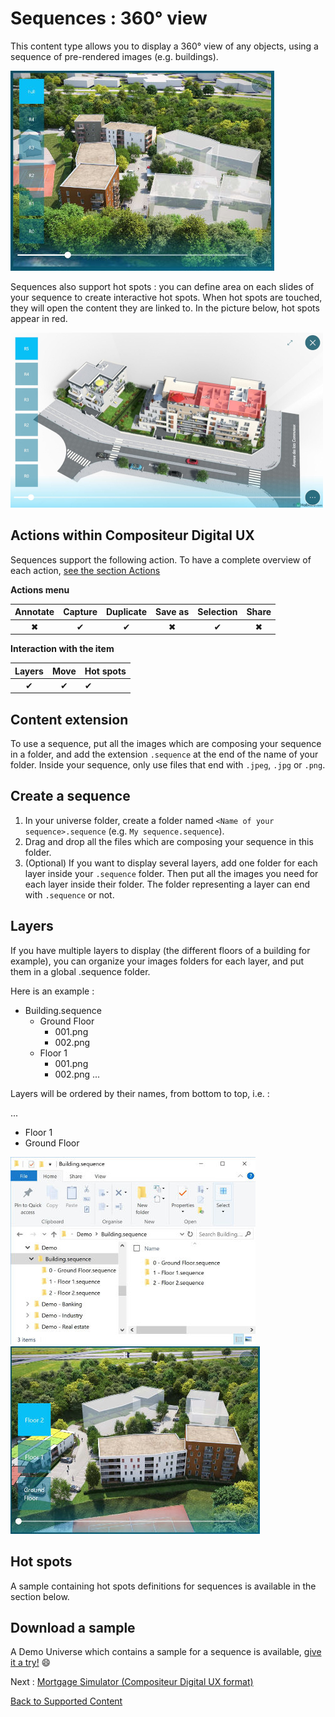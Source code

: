 # Sequences : 360° view

This content type allows you to display a 360° view of any objects, using a sequence of pre-rendered images (e.g. buildings).

![Sequence with several layers](../../img/content_sequence.JPG)

Sequences also support hot spots : you can define area on each slides of your sequence to create interactive hot spots. When hot spots are touched, they will open the content they are linked to. In the picture below, hot spots appear in red.

![Sequence with hot spots](../../img/content_sequence_hotspots.JPG)

## Actions within Compositeur Digital UX

Sequences support the following action. To have a complete overview of each action, [see the section Actions](actions.md)

**Actions menu**

| Annotate | Capture  | Duplicate | Save as  | Selection | Share    |
|:--------:|:--------:|:---------:|:--------:|:---------:|:--------:|
| &#x2716; | &#x2714; | &#x2714;  | &#x2716; | &#x2714;  | &#x2716; |

**Interaction with the item**

| Layers   | Move     | Hot spots |
|:--------:|:--------:|:----------|
| &#x2714; | &#x2714; | &#x2714;  |

## Content extension

To use a sequence, put all the images which are composing your sequence in a folder, and add the extension `.sequence` at the end of the name of your folder. Inside your sequence, only use files that end with `.jpeg`, `.jpg` or `.png`.

## Create a sequence

1. In your universe folder, create a folder named `<Name of your sequence>.sequence` (e.g. `My sequence.sequence`).
2. Drag and drop all the files which are composing your sequence in this folder.
3. (Optional) If you want to display several layers, add one folder for each layer inside your `.sequence` folder. Then put all the images you need for each layer inside their folder. The folder representing a layer can end with `.sequence` or not.

## Layers

If you have multiple layers to display (the different floors of a building for example), you can organize your images folders for each layer, and put them in a global .sequence folder.

Here is an example :

* Building.sequence
  * Ground Floor
    * 001.png
    * 002.png
  * Floor 1
    * 001.png
    * 002.png
...

Layers will be ordered by their names, from bottom to top, i.e. :

...
* Floor 1
* Ground Floor

![Sequence explorer](../../img/content_sequence_folder.JPG) ![Sequence layers](../../img/content_sequence_layers.JPG)

## Hot spots

A sample containing hot spots definitions for sequences is available in the section below.

## Download a sample

A Demo Universe which contains a sample for a sequence is available, [give it a try!](../Demo-Universe.zip) &#x1f604;

Next : [Mortgage Simulator (Compositeur Digital UX format)](simulator.md)

[Back to Supported Content](index.md)
